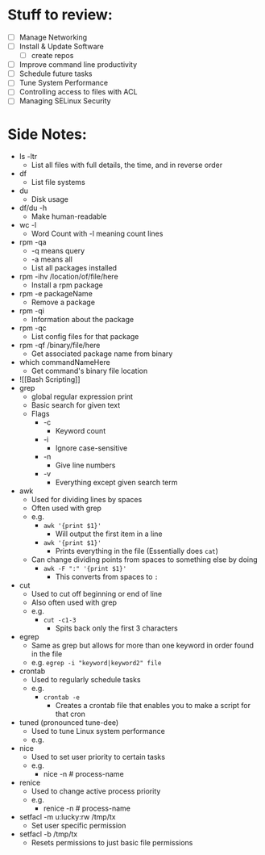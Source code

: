 # Stuff to review:
- [ ] Manage Networking
- [ ] Install & Update Software
	- [ ] create repos
- [ ] Improve command line productivity
- [ ] Schedule future tasks
- [ ] Tune System Performance
- [ ] Controlling access to files with ACL
- [ ] Managing SELinux Security 

# Side Notes:
- ls -ltr
	- List all files with full details, the time, and in reverse order
- df
	- List file systems
- du
	- Disk usage
- df/du -h
	- Make human-readable
- wc -l
	- Word Count with -l meaning count lines
- rpm -qa
	- -q means query
	- -a means all
	- List all packages installed
- rpm -ihv /location/of/file/here
	- Install a rpm package
- rpm -e packageName
	- Remove a package
- rpm -qi
	- Information about the package
- rpm -qc
	- List config files for that package
- rpm -qf /binary/file/here
	- Get associated package name from binary
- which commandNameHere
	- Get command's binary file location
- ![[Bash Scripting]]
- grep
	- global regular expression print
	- Basic search for given text
	- Flags
		- -c
			- Keyword count
		- -i
			- Ignore case-sensitive
		- -n
			- Give line numbers
		- -v
			- Everything except given search term
- awk
	- Used for dividing lines by spaces
	- Often used with grep 
	- e.g.
		- `awk '{print $1}'`
			- Will output the first item in a line
		- `awk '{print $1}'`
			- Prints everything in the file (Essentially does `cat`)
	- Can change dividing points from spaces to something else by doing
		- `awk -F ":" '{print $1}'`
			- This converts from spaces to `:`
- cut
	- Used to cut off beginning or end of line
	- Also often used with grep
	- e.g.
		- `cut -c1-3`
			- Spits back only the first 3 characters
- egrep
	- Same as grep but allows for more than one keyword in order found in the file
	- e.g. `egrep -i "keyword|keyword2" file`
- crontab
	- Used to regularly schedule tasks
	- e.g.
		- `crontab -e`
			- Creates a crontab file that enables you to make a script for that cron
- tuned (pronounced tune-dee)
	- Used to tune Linux system performance
	- e.g.
- nice
	- Used to set user priority to certain tasks
	- e.g.
		- nice -n # process-name
- renice
	- Used to change active process priority
	- e.g.
		- renice -n # process-name
- setfacl -m u:lucky:rw /tmp/tx
	- Set user specific permission
- setfacl -b /tmp/tx
	- Resets permissions to just basic file permissions